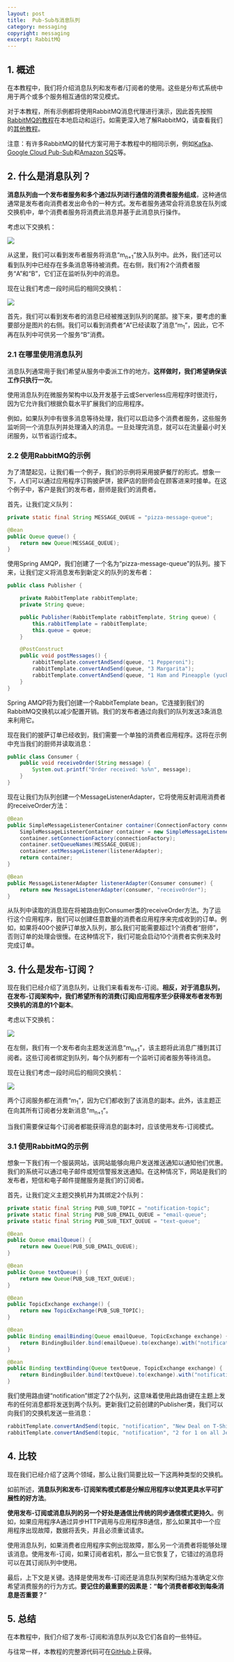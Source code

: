 ```yaml
---
layout: post
title:  Pub-Sub与消息队列
category: messaging
copyright: messaging
excerpt: RabbitMQ
---
```


## 1. 概述

在本教程中，我们将介绍消息队列和发布者/订阅者的使用。这些是分布式系统中用于两个或多个服务相互通信的常见模式。

对于本教程，所有示例都将使用RabbitMQ消息代理进行演示，因此首先按照[RabbitMQ的教程](https://www.rabbitmq.com/download.html)在本地启动和运行。如需更深入地了解RabbitMQ，请查看我们的[其他教程](2023-06-23-rabbitmq.md)。

注意：有许多RabbitMQ的替代方案可用于本教程中的相同示例，例如[Kafka](https://kafka.apache.org/)、[Google Cloud Pub-Sub](https://cloud.google.com/pubsub)和[Amazon SQS](https://aws.amazon.com/sqs/)等。

## 2. 什么是消息队列？

**消息队列由一个发布者服务和多个通过队列进行通信的消费者服务组成**，这种通信通常是发布者向消费者发出命令的一种方式。发布者服务通常会将消息放在队列或交换机中，单个消费者服务将消费此消息并基于此消息执行操作。

考虑以下交换机：

![](/assets/images/2023/messaging/pubsubvsmessagequeues01.png)

从这里，我们可以看到发布者服务将消息“m<sub>n+1</sub>”放入队列中。此外，我们还可以看到队列中已经存在多条消息等待被消费。在右侧，我们有2个消费者服务“A”和“B”，它们正在监听队列中的消息。

现在让我们考虑一段时间后的相同交换机：

![](/assets/images/2023/messaging/pubsubvsmessagequeues02.png)

首先，我们可以看到发布者的消息已经被推送到队列的尾部。接下来，要考虑的重要部分是图片的右侧。我们可以看到消费者“A”已经读取了消息“m<sub>1</sub>”，因此，它不再在队列中可供另一个服务“B”消费。

### 2.1 在哪里使用消息队列

消息队列通常用于我们希望从服务中委派工作的地方。**这样做时，我们希望确保该工作只执行一次**。

使用消息队列在微服务架构中以及开发基于云或Serverless应用程序时很流行，因为它允许我们根据负载水平扩展我们的应用程序。

例如，如果队列中有很多消息等待处理，我们可以启动多个消费者服务，这些服务监听同一个消息队列并处理涌入的消息。一旦处理完消息，就可以在流量最小时关闭服务，以节省运行成本。

### 2.2 使用RabbitMQ的示例

为了清楚起见，让我们看一个例子，我们的示例将采用披萨餐厅的形式。想象一下，人们可以通过应用程序订购披萨饼，披萨店的厨师会在顾客进来时接单。在这个例子中，客户是我们的发布者，厨师是我们的消费者。

首先，让我们定义队列：

```java
private static final String MESSAGE_QUEUE = "pizza-message-queue";

@Bean
public Queue queue() {
    return new Queue(MESSAGE_QUEUE);
}
```

使用Spring AMQP，我们创建了一个名为“pizza-message-queue”的队列。接下来，让我们定义将消息发布到新定义的队列的发布者：

```java
public class Publisher {

    private RabbitTemplate rabbitTemplate;
    private String queue;

    public Publisher(RabbitTemplate rabbitTemplate, String queue) {
        this.rabbitTemplate = rabbitTemplate;
        this.queue = queue;
    }

    @PostConstruct
    public void postMessages() {
        rabbitTemplate.convertAndSend(queue, "1 Pepperoni");
        rabbitTemplate.convertAndSend(queue, "3 Margarita");
        rabbitTemplate.convertAndSend(queue, "1 Ham and Pineapple (yuck)");
    }
}
```

Spring AMQP将为我们创建一个RabbitTemplate bean，它连接到我们的RabbitMQ交换机以减少配置开销。我们的发布者通过向我们的队列发送3条消息来利用它。

现在我们的披萨订单已经收到，我们需要一个单独的消费者应用程序。这将在示例中充当我们的厨师并读取消息：

```java
public class Consumer {
    public void receiveOrder(String message) {
        System.out.printf("Order received: %s%n", message);
    }
}
```

现在让我们为队列创建一个MessageListenerAdapter，它将使用反射调用消费者的receiveOrder方法：

```java
@Bean
public SimpleMessageListenerContainer container(ConnectionFactory connectionFactory, MessageListenerAdapter listenerAdapter) {
    SimpleMessageListenerContainer container = new SimpleMessageListenerContainer();
    container.setConnectionFactory(connectionFactory);
    container.setQueueNames(MESSAGE_QUEUE);
    container.setMessageListener(listenerAdapter);
    return container;
}

@Bean
public MessageListenerAdapter listenerAdapter(Consumer consumer) {
    return new MessageListenerAdapter(consumer, "receiveOrder");
}
```

从队列中读取的消息现在将被路由到Consumer类的receiveOrder方法。为了运行这个应用程序，我们可以创建任意数量的消费者应用程序来完成收到的订单。例如，如果将400个披萨订单放入队列，那么我们可能需要超过1个消费者“厨师”，否则订单的处理会很慢。在这种情况下，我们可能会启动10个消费者实例来及时完成订单。

## 3. 什么是发布-订阅？

现在我们已经介绍了消息队列，让我们来看看发布-订阅。**相反，对于消息队列，在发布-订阅架构中，我们希望所有的消费(订阅)应用程序至少获得发布者发布到交换机的消息的1个副本**。

考虑以下交换机：

![](/assets/images/2023/messaging/pubsubvsmessagequeues03.png)

在左侧，我们有一个发布者向主题发送消息“m<sub>n+1</sub>”，该主题将此消息广播到其订阅者。这些订阅者绑定到队列，每个队列都有一个监听订阅者服务等待消息。

现在让我们考虑一段时间后的相同交换机：

![](/assets/images/2023/messaging/pubsubvsmessagequeues04.png)

两个订阅服务都在消费“m<sub>1</sub>”，因为它们都收到了该消息的副本。此外，该主题正在向其所有订阅者分发新消息“m<sub>n+1</sub>”。

当我们需要保证每个订阅者都能获得消息的副本时，应该使用发布-订阅模式。

### 3.1 使用RabbitMQ的示例

想象一下我们有一个服装网站，该网站能够向用户发送推送通知以通知他们优惠。我们的系统可以通过电子邮件或短信警报发送通知。在这种情况下，网站是我们的发布者，短信和电子邮件提醒服务是我们的订阅者。

首先，让我们定义主题交换机并为其绑定2个队列：

```java
private static final String PUB_SUB_TOPIC = "notification-topic";
private static final String PUB_SUB_EMAIL_QUEUE = "email-queue";
private static final String PUB_SUB_TEXT_QUEUE = "text-queue";

@Bean
public Queue emailQueue() {
    return new Queue(PUB_SUB_EMAIL_QUEUE);
}

@Bean
public Queue textQueue() {
    return new Queue(PUB_SUB_TEXT_QUEUE);
}

@Bean
public TopicExchange exchange() {
    return new TopicExchange(PUB_SUB_TOPIC);
}

@Bean
public Binding emailBinding(Queue emailQueue, TopicExchange exchange) {
    return BindingBuilder.bind(emailQueue).to(exchange).with("notification");
}

@Bean
public Binding textBinding(Queue textQueue, TopicExchange exchange) {
    return BindingBuilder.bind(textQueue).to(exchange).with("notification");
}
```

我们使用路由键“notification”绑定了2个队列，这意味着使用此路由键在主题上发布的任何消息都将发送到两个队列。更新我们之前创建的Publisher类，我们可以向我们的交换机发送一些消息：

```java
rabbitTemplate.convertAndSend(topic, "notification", "New Deal on T-Shirts: 95% off!");
rabbitTemplate.convertAndSend(topic, "notification", "2 for 1 on all Jeans!");
```

## 4. 比较

现在我们已经介绍了这两个领域，那么让我们简要比较一下这两种类型的交换机。

如前所述，**消息队列和发布-订阅架构模式都是分解应用程序以使其更具水平可扩展性的好方法**。

**使用发布-订阅或消息队列的另一个好处是通信比传统的同步通信模式更持久**。例如，如果应用程序A通过异步HTTP调用与应用程序B通信，那么如果其中一个应用程序出现故障，数据将丢失，并且必须重试请求。

使用消息队列，如果消费者应用程序实例出现故障，那么另一个消费者将能够处理该消息。使用发布-订阅，如果订阅者宕机，那么一旦它恢复了，它错过的消息将可以在其订阅队列中使用。

最后，上下文是关键。选择是使用发布-订阅还是消息队列架构归结为准确定义你希望消费服务的行为方式。**要记住的最重要的因素是：“每个消费者都收到每条消息是否重要？**”

## 5. 总结

在本教程中，我们介绍了发布-订阅和消息队列以及它们各自的一些特征。

与往常一样，本教程的完整源代码可在[GitHub](https://github.com/tuyucheng7/taketoday-tutorial4j/tree/master/messaging-modules/rabbitmq)上获得。